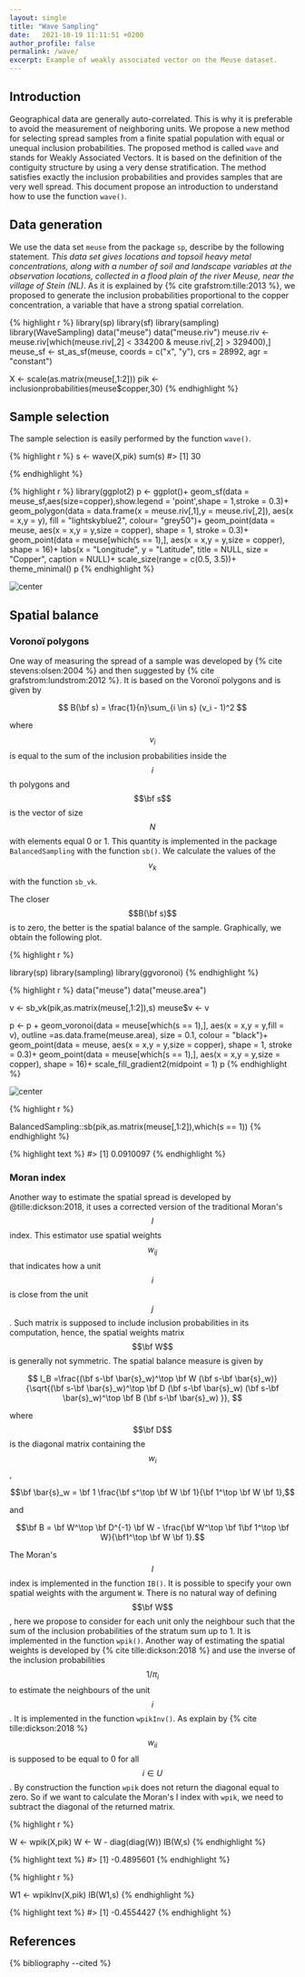 ```yaml
---
layout: single
title: "Wave Sampling"
date:   2021-10-19 11:11:51 +0200
author_profile: false
permalink: /wave/
excerpt: Example of weakly associated vector on the Meuse dataset.
---
```


## Introduction
Geographical data are generally auto-correlated. This is why it is preferable to avoid the measurement of neighboring units. We propose a new method for selecting spread samples from a finite spatial population with equal or unequal inclusion probabilities. The proposed method is called `wave` and stands for Weakly Associated Vectors. It is based on the definition of the contiguity structure by using a very dense stratification. The method satisfies exactly the inclusion probabilities and provides samples that are very well spread. This document propose an introduction to understand how to use the function `wave()`.


## Data generation

We use the data set `meuse` from the package `sp`, describe by the following statement. *This data set gives locations and topsoil heavy metal concentrations, along with a number of soil and landscape variables at the observation locations, collected in a flood plain of the river Meuse, near the village of Stein (NL)*. As it is explained by  {% cite grafstrom:tille:2013 %}, we proposed to generate the inclusion probabilities proportional to the copper concentration, a variable that have a strong spatial correlation.


{% highlight r %}
library(sp)
library(sf)
library(sampling)
library(WaveSampling)
data("meuse")
data("meuse.riv")
meuse.riv <- meuse.riv[which(meuse.riv[,2] < 334200 & meuse.riv[,2] > 329400),]
meuse_sf <- st_as_sf(meuse, coords = c("x", "y"), crs = 28992, agr = "constant")

X <- scale(as.matrix(meuse[,1:2]))
pik <- inclusionprobabilities(meuse$copper,30)
{% endhighlight %}

## Sample selection

The sample selection is easily performed by the function `wave()`.


{% highlight r %}
s <- wave(X,pik)
sum(s)
#> [1] 30

{% endhighlight %}


{% highlight r %}
library(ggplot2)
p <- ggplot()+
  geom_sf(data = meuse_sf,aes(size=copper),show.legend = 'point',shape = 1,stroke = 0.3)+
  geom_polygon(data = data.frame(x = meuse.riv[,1],y = meuse.riv[,2]),
               aes(x = x,y = y),
               fill = "lightskyblue2",
               colour= "grey50")+
  geom_point(data = meuse,
             aes(x = x,y = y,size = copper),
             shape = 1,
             stroke = 0.3)+
  geom_point(data = meuse[which(s == 1),],
             aes(x = x,y = y,size = copper),
             shape = 16)+
  labs(x = "Longitude",
       y = "Latitude",
       title = NULL,
       size = "Copper",
       caption = NULL)+
  scale_size(range = c(0.5, 3.5))+
  theme_minimal()
p
{% endhighlight %}

![center](/figs/2021-10-19-wave/unnamed-chunk-3-1.png)



## Spatial balance

### Voronoï polygons
One way of measuring the spread of a sample was developed by {% cite stevens:olsen:2004 %} and then suggested by {% cite grafstrom:lundstrom:2012 %}. It is based on the Voronoï polygons and is given by

$$ B(\bf s) = \frac{1}{n}\sum_{i \in s} (v_i - 1)^2 $$

where $$v_i$$ is equal to the sum of the inclusion probabilities inside the $$i$$th polygons and $$\bf s$$ is the vector of size $$N$$ with elements equal 0 or 1. This quantity is implemented in the package `BalancedSampling` with the function `sb()`. We calculate the values of the $$v_k$$ with the function `sb_vk`.

The closer $$B(\bf s)$$ is to zero, the better is the spatial balance of the sample. Graphically, we obtain the following plot.



{% highlight r %}

library(sp)
library(sampling)
library(ggvoronoi)
{% endhighlight %}


{% highlight r %}
data("meuse")
data("meuse.area")

v <- sb_vk(pik,as.matrix(meuse[,1:2]),s)
meuse$v <- v

p <- p + geom_voronoi(data = meuse[which(s == 1),],
               aes(x = x,y = y,fill = v),
               outline =as.data.frame(meuse.area),
               size = 0.1,
               colour = "black")+
  geom_point(data = meuse,
             aes(x = x,y = y,size = copper),
             shape = 1,
             stroke = 0.3)+
  geom_point(data = meuse[which(s == 1),],
             aes(x = x,y = y,size = copper),
             shape = 16)+
  scale_fill_gradient2(midpoint = 1)
p
{% endhighlight %}

![center](/figs/2021-10-19-wave/unnamed-chunk-4-1.png)

{% highlight r %}

BalancedSampling::sb(pik,as.matrix(meuse[,1:2]),which(s == 1))
{% endhighlight %}



{% highlight text %}
#> [1] 0.0910097
{% endhighlight %}



### Moran index

Another way to estimate the spatial spread is developed by @tille:dickson:2018, it uses a corrected version of the traditional Moran's $$I$$ index. This estimator use spatial weights $$w_{ij}$$ that indicates how a unit $$i$$ is close from the unit $$j$$. Such matrix is supposed to include inclusion probabilities in its computation, hence, the spatial weights matrix $$\bf W$$ is generally not symmetric. The spatial balance measure is given by

$$ I_B =\frac{(\bf s-\bf \bar{s}_w)^\top \bf W (\bf s-\bf \bar{s}_w)}{\sqrt{(\bf s-\bf \bar{s}_w)^\top \bf D (\bf s-\bf \bar{s}_w) (\bf s-\bf \bar{s}_w)^\top \bf B (\bf s-\bf \bar{s}_w) }}, $$

where $$\bf D$$ is the diagonal matrix containing the $$w_i$$,

$$\bf \bar{s}_w = \bf 1 \frac{\bf s^\top \bf W \bf 1}{\bf 1^\top \bf W \bf 1},$$

and 

$$\bf B = \bf W^\top \bf D^{-1} \bf W - \frac{\bf W^\top \bf 1\bf 1^\top \bf W}{\bf1^\top \bf W \bf 1}.$$

The Moran's $$I$$ index is implemented in the function `IB()`. It is possible to specify your own spatial weights with the argument `W`. There is no natural way of defining $$\bf W$$, here we propose to consider for each unit only the neighbour such that the sum of the inclusion probabilities of the stratum sum up to 1. It is implemented in the function `wpik()`. Another way of estimating the spatial weights is developed by {% cite tille:dickson:2018 %} and use the inverse of the inclusion probabilities $$1/\pi_i$$ to estimate the neighbours of the unit $$i$$. It is implemented in the function `wpikInv()`. As explain by {% cite tille:dickson:2018 %} $$w_{ii}$$ is supposed to be equal to 0 for all $$i \in U$$. By construction the function `wpik` does not return the diagonal equal to zero. So if we want to calculate the Moran's I index with `wpik`, we need to subtract the diagonal of the returned matrix. 


{% highlight r %}

W <- wpik(X,pik)
W <- W - diag(diag(W))
IB(W,s)
{% endhighlight %}



{% highlight text %}
#> [1] -0.4895601
{% endhighlight %}



{% highlight r %}


W1 <- wpikInv(X,pik)
IB(W1,s)
{% endhighlight %}



{% highlight text %}
#> [1] -0.4554427
{% endhighlight %}



## References

{% bibliography --cited %}